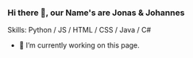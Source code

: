 ### Hi there 👋, our Name's are Jonas & Johannes

Skills: Python / JS / HTML / CSS /  Java / C#

- 🔭 I’m currently working on this page. 

